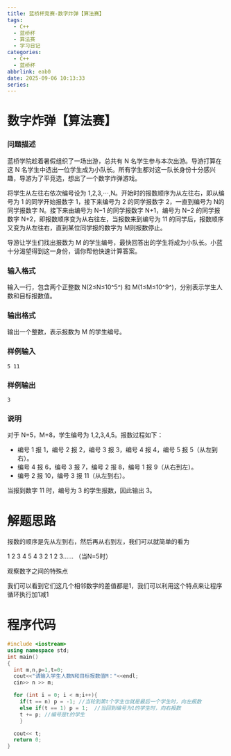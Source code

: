 ```yaml
---
title: 蓝桥杯竞赛-数字炸弹【算法赛】
tags:
  - C++
  - 蓝桥杯
  - 算法赛
  - 学习日记
categories:
  - C++
  - 蓝桥杯
abbrlink: eab0
date: 2025-09-06 10:13:33
series:
---
```


# 数字炸弹【算法赛】

### 问题描述

蓝桥学院趁着暑假组织了一场出游，总共有 N 名学生参与本次出游。导游打算在这 N 名学生中选出一位学生成为小队长。所有学生都对这一队长身份十分感兴趣，导游为了平竞选，想出了一个数字炸弹游戏。

将学生从左往右依次编号设为 1,2,3,⋯,N。开始时的报数顺序为从左往右，即从编号为 1 的同学开始报数字 1，接下来编号为 2 的同学报数字 2，一直到编号为 N的同学报数字 N。接下来由编号为 N−1 的同学报数字 N+1，编号为 N−2 的同学报数字 N+2，即报数顺序变为从右往左，当报数来到编号为 11 的同学后，报数顺序又变为从左往右，直到某位同学报的数字为 M则报数停止。

导游让学生们找出报数为 M 的学生编号，最快回答出的学生将成为小队长。小蓝十分渴望得到这一身份，请你帮他快速计算答案。

### 输入格式

输入一行，包含两个正整数 N(2≤N≤10^5^) 和 M(1≤M≤10^9^)，分别表示学生人数和目标报数值。

### 输出格式

输出一个整数，表示报数为 M 的学生编号。

### 样例输入

```text
5 11
```

### 样例输出

```text
3
```

### 说明

对于 N=5，M=8，学生编号为 1,2,3,4,5。报数过程如下：

- 编号 1 报 1，编号 2 报 2，编号 3 报 3，编号 4 报 4，编号 5 报 5（从左到右）。
- 编号 4 报 6，编号 3 报 7，编号 2 报 8，编号 1 报 9（从右到左）。
- 编号 2 报 10，编号 3 报 11（从左到右）。

当报到数字 11 时，编号为 3 的学生报数，因此输出 3。

# 解题思路

报数的顺序是先从左到右，然后再从右到左，我们可以就简单的看为

1  2  3  4  5  4  3  2  1  2  3......   （当N=5时）

观察数字之间的特殊点

我们可以看到它们这几个相邻数字的差值都是1，我们可以利用这个特点来让程序循环执行加1减1

# 程序代码

```c++
#include <iostream>
using namespace std;
int main()
{
  int m,n,p=1,t=0;
  cout<<"请输入学生人数N和目标报数值M："<<endl;
  cin>> n >> m;

  for (int i = 0; i < m;i++){
    if(t == n) p = -1; //当轮到第t个学生也就是最后一个学生时，向左报数
    else if(t == 1) p = 1;  //当回到编号为1的学生时，向右报数
    t += p; //编号是t的学生
    }

  cout<< t;  
  return 0;
}
```





